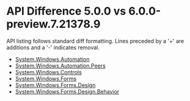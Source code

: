 # API Difference 5.0.0 vs 6.0.0-preview.7.21378.9

API listing follows standard diff formatting. Lines preceded by a '+' are
additions and a '-' indicates removal.

* [System.Windows.Automation](6.0-preview7_System.Windows.Automation.md)
* [System.Windows.Automation.Peers](6.0-preview7_System.Windows.Automation.Peers.md)
* [System.Windows.Controls](6.0-preview7_System.Windows.Controls.md)
* [System.Windows.Forms](6.0-preview7_System.Windows.Forms.md)
* [System.Windows.Forms.Design](6.0-preview7_System.Windows.Forms.Design.md)
* [System.Windows.Forms.Design.Behavior](6.0-preview7_System.Windows.Forms.Design.Behavior.md)
